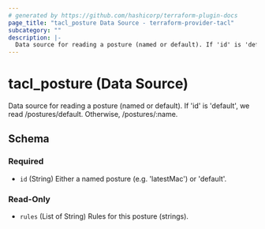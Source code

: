 ```yaml
---
# generated by https://github.com/hashicorp/terraform-plugin-docs
page_title: "tacl_posture Data Source - terraform-provider-tacl"
subcategory: ""
description: |-
  Data source for reading a posture (named or default). If 'id' is 'default', we read /postures/default. Otherwise, /postures/:name.
---
```


# tacl_posture (Data Source)

Data source for reading a posture (named or default). If 'id' is 'default', we read /postures/default. Otherwise, /postures/:name.



<!-- schema generated by tfplugindocs -->
## Schema

### Required

- `id` (String) Either a named posture (e.g. 'latestMac') or 'default'.

### Read-Only

- `rules` (List of String) Rules for this posture (strings).
